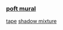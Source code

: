### [poft mural](https://webmural.com/poft)

[tape](https://s9a.page/tape) [shadow mixture](poft.css)
